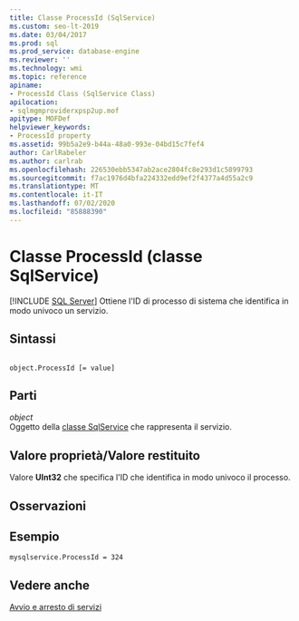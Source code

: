 ```yaml
---
title: Classe ProcessId (SqlService)
ms.custom: seo-lt-2019
ms.date: 03/04/2017
ms.prod: sql
ms.prod_service: database-engine
ms.reviewer: ''
ms.technology: wmi
ms.topic: reference
apiname:
- ProcessId Class (SqlService Class)
apilocation:
- sqlmgmproviderxpsp2up.mof
apitype: MOFDef
helpviewer_keywords:
- ProcessId property
ms.assetid: 99b5a2e9-b44a-48a0-993e-04bd15c7fef4
author: CarlRabeler
ms.author: carlrab
ms.openlocfilehash: 226530ebb5347ab2ace2804fc8e293d1c5899793
ms.sourcegitcommit: f7ac1976d4bfa224332edd9ef2f4377a4d55a2c9
ms.translationtype: MT
ms.contentlocale: it-IT
ms.lasthandoff: 07/02/2020
ms.locfileid: "85888390"
---
```

# <a name="processid-class-sqlservice-class"></a>Classe ProcessId (classe SqlService)
[!INCLUDE [SQL Server](../../../includes/applies-to-version/sqlserver.md)]
  Ottiene l'ID di processo di sistema che identifica in modo univoco un servizio.  
  
## <a name="syntax"></a>Sintassi  
  
```  
  
object.ProcessId [= value]  
```  
  
## <a name="parts"></a>Parti  
 *object*  
 Oggetto della [classe SqlService](../../../relational-databases/wmi-provider-configuration-classes/sqlservice-class/sqlservice-class.md) che rappresenta il servizio.  
  
## <a name="property-valuereturn-value"></a>Valore proprietà/Valore restituito  
 Valore **UInt32** che specifica l'ID che identifica in modo univoco il processo.  
  
## <a name="remarks"></a>Osservazioni  
  
## <a name="example"></a>Esempio  
  
```  
mysqlservice.ProcessId = 324  
```  
  
## <a name="see-also"></a>Vedere anche  
 [Avvio e arresto di servizi](https://technet.microsoft.com/library/ms174886\(v=sql.105\).aspx)  
  
  
